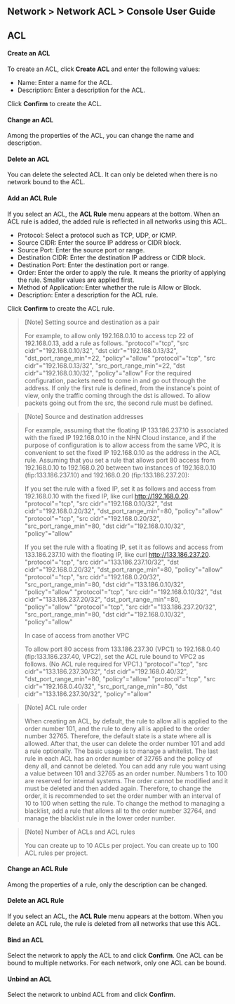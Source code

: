 ## Network > Network ACL > Console User Guide

<a id="1"></a>
## ACL

<a id="2"></a>
#### Create an ACL
To create an ACL, click **Create ACL** and enter the following values:

* Name: Enter a name for the ACL.
* Description: Enter a description for the ACL.

Click **Confirm** to create the ACL.

<a id="3"></a>
#### Change an ACL
Among the properties of the ACL, you can change the name and description.

<a id="4"></a>
#### Delete an ACL
You can delete the selected ACL.
It can only be deleted when there is no network bound to the ACL.

<a id="5"></a>
#### Add an ACL Rule
If you select an ACL, the **ACL Rule** menu appears at the bottom.
When an ACL rule is added, the added rule is reflected in all networks using this ACL.

* Protocol: Select a protocol such as TCP, UDP, or ICMP.
* Source CIDR: Enter the source IP address or CIDR block.
* Source Port: Enter the source port or range.
* Destination CIDR: Enter the destination IP address or CIDR block.
* Destination Port: Enter the destination port or range.
* Order: Enter the order to apply the rule. It means the priority of applying the rule. Smaller values are applied first.
* Method of Application: Enter whether the rule is Allow or Block.
* Description: Enter a description for the ACL rule.

Click **Confirm** to create the ACL rule.

> [Note] Setting source and destination as a pair
>
> For example, to allow only 192.168.0.10 to access tcp 22 of 192.168.0.13, add a rule as follows.
> "protocol"="tcp", "src cidr"="192.168.0.10/32", "dst cidr"="192.168.0.13/32", "dst_port_range_min"=22, "policy"="allow"
> "protocol"="tcp", "src cidr"="192.168.0.13/32", "src_port_range_min"=22, "dst cidr"="192.168.0.10/32", "policy"="allow"
> For the required configuration, packets need to come in and go out through the address. If only the first rule is defined, from the instance's point of view, only the traffic coming through the dst is allowed. To allow packets going out from the src, the second rule must be defined.

> [Note] Source and destination addresses
>
> For example, assuming that the floating IP 133.186.237.10 is associated with the fixed IP 192.168.0.10 in the NHN Cloud instance, and if the purpose of configuration is to allow access from the same VPC,
> it is convenient to set the fixed IP 192.168.0.10 as the address in the ACL rule.
> Assuming that you set a rule that allows port 80 access from 192.168.0.10 to 192.168.0.20 between two instances of 192.168.0.10 (fip:133.186.237.10) and 192.168.0.20 (fip:133.186.237.20):
>
> If you set the rule with a fixed IP, set it as follows and access from 192.168.0.10 with the fixed IP,  like curl http://192.168.0.20.
> "protocol"="tcp", "src cidr"="192.168.0.10/32", "dst cidr"="192.168.0.20/32", "dst_port_range_min"=80, "policy"="allow"
> "protocol"="tcp", "src cidr"="192.168.0.20/32", "src_port_range_min"=80, "dst cidr"="192.168.0.10/32", "policy"="allow"
>
> If you set the rule with a floating IP, set it as follows and access from 133.186.237.10 with the floating IP,  like curl http://133.186.237.20.
> "protocol"="tcp", "src cidr"="133.186.237.10/32", "dst cidr"="192.168.0.20/32", "dst_port_range_min"=80, "policy"="allow"
> "protocol"="tcp", "src cidr"="192.168.0.20/32", "src_port_range_min"=80, "dst cidr"="133.186.0.10/32", "policy"="allow"
> "protocol"="tcp", "src cidr"="192.168.0.10/32", "dst cidr"="133.186.237.20/32", "dst_port_range_min"=80, "policy"="allow"
> "protocol"="tcp", "src cidr"="133.186.237.20/32", "src_port_range_min"=80, "dst cidr"="192.168.0.10/32", "policy"="allow"
>
> In case of access from another VPC
>
> To allow port 80 access from 133.186.237.30 (VPC1) to 192.168.0.40 (fip:133.186.237.40, VPC2),
> set the ACL rule bound to VPC2 as follows. (No ACL rule required for VPC1.)
> "protocol"="tcp", "src cidr"="133.186.237.30/32", "dst cidr"="192.168.0.40/32", "dst_port_range_min"=80, "policy"="allow"
> "protocol"="tcp", "src cidr"="192.168.0.40/32", "src_port_range_min"=80, "dst cidr"="133.186.237.30/32", "policy"="allow"

> [Note] ACL rule order
>
> When creating an ACL, by default, the rule to allow all is applied to the order number 101, and the rule to deny all is applied to the order number 32765.
> Therefore, the default state is a state where all is allowed. After that, the user can delete the order number 101 and add a rule optionally. The basic usage is to manage a whitelist.
> The last rule in each ACL has an order number of 32765 and the policy of deny all, and cannot be deleted.
> You can add any rule you want using a value between 101 and 32765 as an order number.
> Numbers 1 to 100 are reserved for internal systems.
> The order cannot be modified and it must be deleted and then added again. Therefore, to change the order, it is recommended to set the order number with an interval of 10 to 100 when setting the rule.
> To change the method to managing a blacklist, add a rule that allows all to the order number 32764, and manage the blacklist rule in the lower order number.

> [Note] Number of ACLs and ACL rules
>
> You can create up to 10 ACLs per project.
> You can create up to 100 ACL rules per project.

<a id="6"></a>
#### Change an ACL Rule
Among the properties of a rule, only the description can be changed.

<a id="7"></a>
#### Delete an ACL Rule
If you select an ACL, the **ACL Rule** menu appears at the bottom.
When you delete an ACL rule, the rule is deleted from all networks that use this ACL.

<a id="8"></a>
#### Bind an ACL
Select the network to apply the ACL to and click **Confirm**.
One ACL can be bound to multiple networks.
For each network, only one ACL can be bound.

<a id="9"></a>
#### Unbind an ACL
Select the network to unbind ACL from and click **Confirm**.

